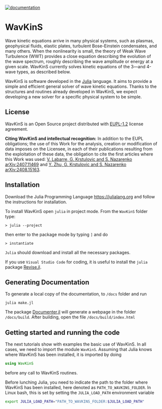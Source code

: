 [![documentation](https://img.shields.io/badge/docs-dev-blue.svg)](https://gkrstulovic.github.io/WavKinS.jl/dev/)

# WavKinS

Wave kinetic equations arrive in many physical systems, such as plasmas, geophysical fluids, elastic plates, turbulent Bose-Einstein condensates, and many others. When the nonlinearity is small, the theory of Weak Wave Turbulence (WWT) provides a close equation describing the evolution of the wave spectrum, roughly describing the wave amplitude or energy at a given scale. WavKinS currently solves kinetic equations of the 3—and 4-wave types, as described below.

WavKinS is software developed in the [Julia](https://julialang.org) language. It aims to provide a simple and efficient general solver of wave kinetic equations. Thanks to the structures and routines already developed in WavKinS, we expect developing a new solver for a specific physical system to be simple.

## License

WavKinS is an Open Source project distributed with [EUPL-1.2](https://interoperable-europe.ec.europa.eu/collection/eupl) license agreement. 

**Citing WavKinS and intellectual recognition:** In addition to the EUPL obligations; the use of this Work for the analysis, creation or modification of data imposes on the Licensee, in each of their publications resulting from the exploitation of these data, the obligation to cite the first articles where this Work was used: [V. Labarre, G. Krstulovic and S. Nazarenko arXiv:2407.11469](https://arxiv.org/abs/2407.11469) and [Y. Zhu, G. Krstulovic and S. Nazarenko arXiv:2408.15163](https://arxiv.org/abs/2408.15163).


## Installation

Download the Julia Programming Language https://julialang.org and follow the instructions for installation.

To install WavKinS open `julia` in project mode. From the `WavKinS` folder type:

```
> julia --project
```

then enter to the package mode by typing `]` and do
```
> instantiate
```

`Julia` should download and install all the necessary packages.

If you use `Visual Studio Code` for coding, it is useful to install the `julia` package [Revise.jl](https://timholy.github.io/Revise.jl/stable/).


## Generating Documentation

To generate a local copy of the documentation, to `/docs` folder and run

```
julia make.jl
```

The package [Documenter.jl](https://juliadocs.github.io/Documenter.jl/stable/) will generate a webpage in the folder `/docs/build`. After building, open the file `/docs/build/index.html`



## Getting started and running the code

The next tutorials show with examples the basic use of WavKinS. In all cases, we need to import the module `WavKinS`. Assuming that Julia knows where WavKinS has been installed, it is imported by doing
```julia
using WavKinS
```
before any call to WavKinS routines.


Before lunching Julia, you need to indicate the path to the folder where WavKinS has been installed, here denoted as `PATH_TO_WAVKINS_FOLDER`. In Linux bash, this is set by setting the `JULIA_LOAD_PATH` environment variable

```bash
export JULIA_LOAD_PATH="PATH_TO_WAVKINS_FOLDER:$JULIA_LOAD_PATH" 
```
